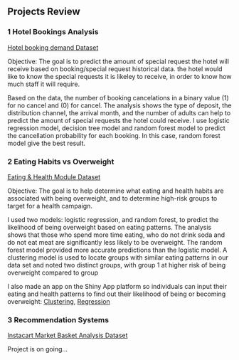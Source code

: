 ## Projects Review

### 1 Hotel Bookings Analysis
[Hotel booking demand Dataset](https://www.kaggle.com/jessemostipak/hotel-booking-demand)

Objective: The goal is to predict the amount of special request the hotel will receive based on booking/special request historical data. the hotel would like to know the special requests it is likeley to receive, in order to know how much staff it will require.

Based on the data, the number of booking cancelations in a binary value (1) for no cancel and (0) for cancel. The analysis shows the type of deposit, the distribution channel, the arrival month, and the number of adults can help to predict the amount of special requests the hotel could receive. I use logistic regression model, decision tree model and random forest model to predict the cancellation probability for each booking. In this case, random forest model give the best result.


### 2 Eating Habits vs Overweight
[Eating & Health Module Dataset](https://www.kaggle.com/bls/eating-health-module-dataset)

Objective: The goal is to help determine what eating and health habits are associated with being overweight, and to determine high-risk groups to target for a health campaign.

I used two models: logistic regression, and random forest, to predict the likelihood of being overweight based on eating patterns. The analysis shows that those who spend more time eating, who do not drink soda and do not eat meat are significantly less likely to be overweight. The random forest model provided more accurate predictions than the logistic
model. A clustering model is used to locate groups with similar eating patterns in our data set and noted two distinct groups, with group 1 at higher risk of being overweight compared to group

I also made an app on the Shiny App platform so individuals can input their eating and health patterns to find out their likelihood of being or becoming overweight:
[Clustering](https://aaronrstudio.shinyapps.io/webapp/),
[Regression](https://aaronrstudio.shinyapps.io/CSDA1010_Regression_Model/)

### 3 Recommendation Systems
[Instacart Market Basket Analysis Dataset](https://www.kaggle.com/c/instacart-market-basket-analysis/data)


Project is on going...
